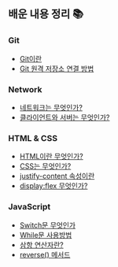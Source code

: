 ## 배운 내용 정리 📚

### Git
+ <a href="https://github.com/pan6603/TIL/blob/main/Git/Git%EC%9D%B4%EB%9E%80.md">Git이란</a>
+ <a href="https://github.com/pan6603/TIL/blob/main/Git/Git%20%EC%9B%90%EA%B2%A9%20%EC%A0%80%EC%9E%A5%EC%86%8C%20%EC%97%B0%EA%B2%B0%20%EB%B0%A9%EB%B2%95.md">Git 원격 저장소 연결 방법</a>

### Network 
+ <a href="https://github.com/pan6603/TIL/blob/main/Network/%EB%84%A4%ED%8A%B8%EC%9B%8C%ED%81%AC.md">네트워크는 무엇인가?</a>
+ <a href="https://github.com/pan6603/TIL/blob/main/Network/%ED%81%B4%EB%9D%BC%EC%9D%B4%EC%96%B8%ED%8A%B8%EC%99%80%20%EC%84%9C%EB%B2%84.md">클라이언트와 서버는 무엇인가?</a>

### HTML & CSS 
+ <a href="https://github.com/pan6603/TIL/blob/main/HTML/HTML%EC%9D%B4%EB%9E%80%20%EB%AC%B4%EC%97%87%EC%9D%B8%EA%B0%80%3F.md">HTML이란 무엇인가?</a>
+ <a href="https://github.com/pan6603/TIL/blob/main/CSS/CSS%EB%8A%94%20%EB%AC%B4%EC%97%87%EC%9D%B8%EA%B0%80.md">CSS는 무엇인가?</a>
+ <a href="https://github.com/pan6603/TIL/blob/main/CSS/justify-content%20%EC%86%8D%EC%84%B1%EC%9D%B4%EB%9E%80.md">justify-content 속성이란</a>
+ <a href="">display:flex 무엇인가?</a>

### JavaScript 
+ <a href="https://github.com/pan6603/TIL/blob/main/JavaScript%20/Switch%EB%AC%B8%20%EB%AC%B4%EC%97%87%EC%9D%B8%EA%B0%80.md">Switch문 무엇인가</a>
+ <a href="https://github.com/pan6603/TIL/blob/main/JavaScript%20/While%EB%AC%B8%20%EC%82%AC%EC%9A%A9%EB%B0%A9%EB%B2%95.md">While문 사용방법</a>
+ <a href="https://github.com/pan6603/TIL/blob/main/JavaScript%20/%EC%82%BC%ED%95%AD%20%EC%97%B0%EC%82%B0%EC%9E%90%EB%9E%80.md">삼항 연산자란?</a>
+ <a href="https://github.com/pan6603/TIL/blob/main/JavaScript%20/reverse()%20%EB%A9%94%EC%84%9C%EB%93%9C.md">reverse() 메서드</a>

